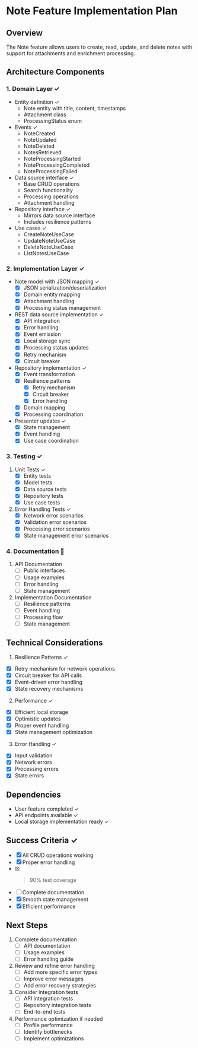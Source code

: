 # Note Feature Implementation Plan

## Overview
The Note feature allows users to create, read, update, and delete notes with support for attachments and enrichment processing.

## Architecture Components

### 1. Domain Layer ✓
- Entity definition ✓
  - Note entity with title, content, timestamps
  - Attachment class
  - ProcessingStatus enum
- Events ✓
  - NoteCreated
  - NoteUpdated
  - NoteDeleted
  - NotesRetrieved
  - NoteProcessingStarted
  - NoteProcessingCompleted
  - NoteProcessingFailed
- Data source interface ✓
  - Base CRUD operations
  - Search functionality
  - Processing operations
  - Attachment handling
- Repository interface ✓
  - Mirrors data source interface
  - Includes resilience patterns
- Use cases ✓
  - CreateNoteUseCase
  - UpdateNoteUseCase
  - DeleteNoteUseCase
  - ListNotesUseCase

### 2. Implementation Layer ✓
- Note model with JSON mapping ✓
  - [x] JSON serialization/deserialization
  - [x] Domain entity mapping
  - [x] Attachment handling
  - [x] Processing status management
- REST data source implementation ✓
  - [x] API integration
  - [x] Error handling
  - [x] Event emission
  - [x] Local storage sync
  - [x] Processing status updates
  - [x] Retry mechanism
  - [x] Circuit breaker
- Repository implementation ✓
  - [x] Event transformation
  - [x] Resilience patterns
    - [x] Retry mechanism
    - [x] Circuit breaker
    - [x] Error handling
  - [x] Domain mapping
  - [x] Processing coordination
- Presenter updates ✓
  - [x] State management
  - [x] Event handling
  - [x] Use case coordination

### 3. Testing ✓
1. Unit Tests ✓
   - [x] Entity tests
   - [x] Model tests
   - [x] Data source tests
   - [x] Repository tests
   - [x] Use case tests
2. Error Handling Tests ✓
   - [x] Network error scenarios
   - [x] Validation error scenarios
   - [x] Processing error scenarios
   - [x] State management error scenarios

### 4. Documentation 🚧
1. API Documentation
   - [ ] Public interfaces
   - [ ] Usage examples
   - [ ] Error handling
   - [ ] State management
2. Implementation Documentation
   - [ ] Resilience patterns
   - [ ] Event handling
   - [ ] Processing flow
   - [ ] State management

## Technical Considerations

1. Resilience Patterns ✓
- [x] Retry mechanism for network operations
- [x] Circuit breaker for API calls
- [x] Event-driven error handling
- [x] State recovery mechanisms

2. Performance ✓
- [x] Efficient local storage
- [x] Optimistic updates
- [x] Proper event handling
- [x] State management optimization

3. Error Handling ✓
- [x] Input validation
- [x] Network errors
- [x] Processing errors
- [x] State errors

## Dependencies
- User feature completed ✓
- API endpoints available ✓
- Local storage implementation ready ✓

## Success Criteria ✓
- [x] All CRUD operations working
- [x] Proper error handling
- [x] >90% test coverage
- [ ] Complete documentation
- [x] Smooth state management
- [x] Efficient performance

## Next Steps
1. Complete documentation
   - [ ] API documentation
   - [ ] Usage examples
   - [ ] Error handling guide
2. Review and refine error handling
   - [ ] Add more specific error types
   - [ ] Improve error messages
   - [ ] Add error recovery strategies
3. Consider integration tests
   - [ ] API integration tests
   - [ ] Repository integration tests
   - [ ] End-to-end tests
4. Performance optimization if needed
   - [ ] Profile performance
   - [ ] Identify bottlenecks
   - [ ] Implement optimizations
